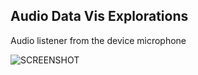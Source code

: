 ## Audio Data Vis Explorations

Audio listener from the device microphone

![SCREENSHOT](static/screenshot.png)

